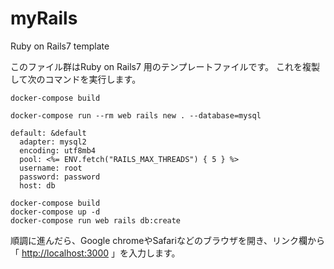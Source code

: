 # myRails

Ruby on Rails7 template

このファイル群はRuby on Rails7 用のテンプレートファイルです。
これを複製して次のコマンドを実行します。

```
docker-compose build

```

```
docker-compose run --rm web rails new . --database=mysql

```

```
default: &default
  adapter: mysql2
  encoding: utf8mb4
  pool: <%= ENV.fetch("RAILS_MAX_THREADS") { 5 } %>
  username: root
  password: password
  host: db

```

```
docker-compose build
docker-compose up -d
docker-compose run web rails db:create

```

順調に進んだら、Google chromeやSafariなどのブラウザを開き、リンク欄から「 [http://localhost:3000](http://localhost:3000/) 」を入力します。
